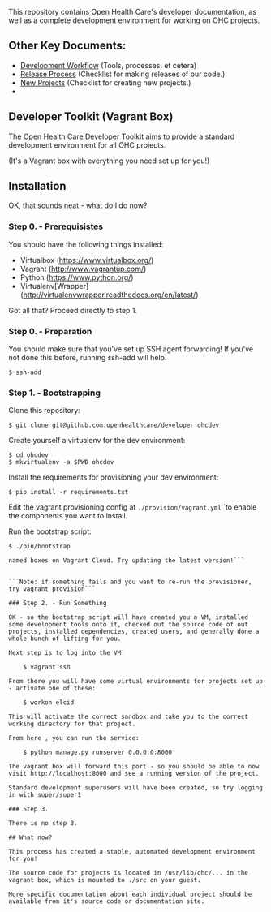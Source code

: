 This repository contains Open Health Care's developer documentation, as well as a complete development environment for working on OHC projects.

## Other Key Documents:

* [Development Workflow](https://github.com/openhealthcare/developer/blob/master/DevelopmentWorkflow.md) (Tools, processes, et cetera)
* [Release Process](https://github.com/openhealthcare/developer/blob/master/ReleaseProcess.md) (Checklist for making releases of our code.)
* [New Projects](https://github.com/openhealthcare/developer/blob/master/NewProjects.md) (Checklist for creating new projects.)
* 

## Developer Toolkit (Vagrant Box)

The Open Health Care Developer Toolkit aims to provide a standard development environment for all OHC projects.

(It's a Vagrant box with everything you need set up for you!)

## Installation

OK, that sounds neat - what do I do now?

### Step 0. - Prerequisistes

You should  have the following things installed: 

* Virtualbox (https://www.virtualbox.org/)
* Vagrant (http://www.vagrantup.com/)
* Python (https://www.python.org/)
* Virtualenv[Wrapper] (http://virtualenvwrapper.readthedocs.org/en/latest/)


Got all that? Proceed directly to step 1.

### Step 0. - Preparation

You should make sure that you've set up SSH agent forwarding!
If you've not done this before, running ssh-add will help.

    $ ssh-add

### Step 1. - Bootstrapping

Clone this repository: 

    $ git clone git@github.com:openhealthcare/developer ohcdev

Create yourself a virtualenv for the dev environment: 

    $ cd ohcdev
    $ mkvirtualenv -a $PWD ohcdev

Install the requirements for provisioning your dev environment: 

    $ pip install -r requirements.txt

Edit the vagrant provisioning config at `./provision/vagrant.yml` `to enable the components you
want to install.

Run the bootstrap script: 

    $ ./bin/bootstrap

```Note: if you're running an old version of Vagrant (< 1.6.3), it may not know about the existence of 
named boxes on Vagrant Cloud. Try updating the latest version!```


```Note: if something fails and you want to re-run the provisioner, try vagrant provision```

### Step 2. - Run Something

OK - so the bootstrap script will have created you a VM, installed some development tools onto it, checked out the source code of out projects, installed dependencies, created users, and generally done a whole bunch of lifting for you.

Next step is to log into the VM: 

    $ vagrant ssh

From there you will have some virtual environments for projects set up - activate one of these: 

    $ workon elcid

This will activate the correct sandbox and take you to the correct working directory for that project. 

From here , you can run the service: 

    $ python manage.py runserver 0.0.0.0:8000

The vagrant box will forward this port - so you should be able to now visit http://localhost:8000 and see a running version of the project. 

Standard development superusers will have been created, so try logging in with super/super1

### Step 3. 

There is no step 3. 

## What now?

This process has created a stable, automated development environment for you!

The source code for projects is located in /usr/lib/ohc/... in the vagrant box, which is mounted to ./src on your guest. 

More specific documentation about each individual project should be available from it's source code or documentation site.
